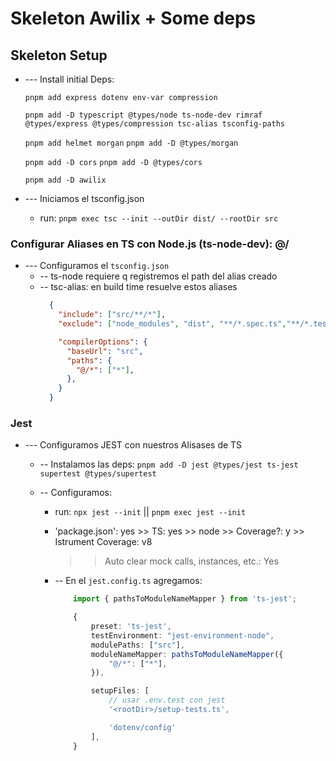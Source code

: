 # Skeleton Awilix + Some deps

## Skeleton Setup


- --- Install initial Deps:

  `pnpm add express dotenv env-var compression`

  `pnpm add -D typescript @types/node ts-node-dev rimraf @types/express @types/compression tsc-alias tsconfig-paths`

  `pnpm add helmet morgan`
  `pnpm add -D @types/morgan`

  `pnpm add -D cors`
  `pnpm add -D @types/cors`

  `pnpm add -D awilix`


- --- Iniciamos el    tsconfig.json
  - run:	`pnpm exec tsc --init --outDir dist/ --rootDir src`





### Configurar   Aliases   en TS con Node.js (ts-node-dev):   @/
- --- Configuramos el     `tsconfig.json`
  - -- ts-node requiere q registremos el path del alias creado
  - -- tsc-alias: en build time resuelve estos aliases
    ```json
      {
        "include": ["src/**/*"],
        "exclude": ["node_modules", "dist", "**/*.spec.ts","**/*.test.ts"],     

        "compilerOptions": {
          "baseUrl": "src",
          "paths": {
            "@/*": ["*"],
          },
        }
      }
    ```




### Jest
- --- Configuramos JEST con nuestros Alisases de TS
  - -- Instalamos las deps:
    `pnpm add -D jest @types/jest ts-jest supertest @types/supertest`

  - -- Configuramos:
    - run:		`npx jest --init`   ||   `pnpm exec jest --init`
    - 'package.json': yes  >>  TS: yes   >>  node >>  Coverage?: y  >> Istrument Coverage: v8 
      	>> Auto clear mock calls, instances, etc.: Yes


	- -- En el    `jest.config.ts`    agregamos:
		```ts
			import { pathsToModuleNameMapper } from 'ts-jest';

		 	{
				preset: 'ts-jest',
				testEnvironment: "jest-environment-node",
				modulePaths: ["src"],
				moduleNameMapper: pathsToModuleNameMapper({
					"@/*": ["*"],
				}),

				setupFiles: [
					// usar .env.test con jest
					'<rootDir>/setup-tests.ts',

					'dotenv/config'
				],
			}
		```










